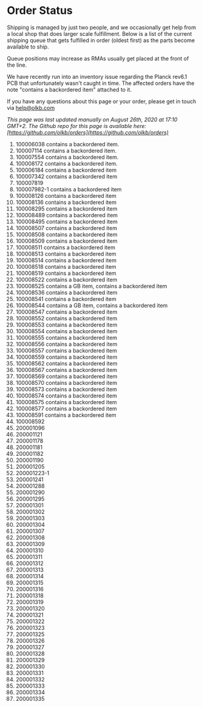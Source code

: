 # Order Status

Shipping is managed by just two people, and we occasionally get help from a local shop that does larger scale fulfillment. Below is a list of the current shipping queue that gets fulfilled in order (oldest first) as the parts become available to ship.

Queue positions may increase as RMAs usually get placed at the front of the line.

We have recently run into an inventory issue regarding the Planck rev6.1 PCB that unfortunately wasn't caught in time. The affected orders have the note "contains a backordered item" attached to it.

If you have any questions about this page or your order, please get in touch via help@olkb.com

*This page was last updated manually on August 26th, 2020 at 17:10 GMT+2. The Github repo for this page is available here: [https://github.com/olkb/orders](https://github.com/olkb/orders)*

 1. 100006038 contains a backordered item.
 2. 100007114 contains a backordered item.
 3. 100007554 contains a backordered item.
 4. 100008172 contains a backordered item.
 5. 100006184 contains a backordered item
 6. 100007342 contains a backordered item
 7. 100007819
 8. 100007982-1 contains a backordered item
 9. 100008126 contains a backordered item
 10. 100008136 contains a backordered item
 11. 100008295 contains a backordered item 
 12. 100008489 contains a backordered item 
 13. 100008495 contains a backordered item 
 14. 100008507 contains a backordered item 
 15. 100008508 contains a backordered item
 16. 100008509 contains a backordered item
 17. 100008511 contains a backordered item
 18. 100008513 contains a backordered item
 19. 100008514 contains a backordered item
 20. 100008518 contains a backordered item
 21. 100008519 contains a backordered item
 22. 100008522 contains a backordered item
 23. 100008525 contains a GB item, contains a backordered item
 24. 100008536 contains a backordered item
 25. 100008541 contains a backordered item
 26. 100008544 contains a GB item, contains a backordered item
 27. 100008547 contains a backordered item
 28. 100008552 contains a backordered item
 29. 100008553 contains a backordered item
 30. 100008554 contains a backordered item
 31. 100008555 contains a backordered item
 32. 100008556 contains a backordered item
 33. 100008557 contains a backordered item
 34. 100008559 contains a backordered item
 35. 100008562 contains a backordered item
 36. 100008567 contains a backordered item
 37. 100008569 contains a backordered item
 38. 100008570 contains a backordered item
 39. 100008573 contains a backordered item
 40. 100008574 contains a backordered item
 41. 100008575 contains a backordered item
 42. 100008577 contains a backordered item
 43. 100008591 contains a backordered item
 44. 100008592
 45. 200001096
 46. 200001121
 47. 200001178
 48. 200001181
 49. 200001182
 50. 200001190
 51. 200001205
 52. 200001223-1
 53. 200001241
 54. 200001288
 55. 200001290
 56. 200001295
 57. 200001301
 58. 200001302
 59. 200001303
 60. 200001304
 61. 200001307
 62. 200001308
 63. 200001309
 64. 200001310
 65. 200001311
 66. 200001312
 67. 200001313
 68. 200001314
 69. 200001315
 70. 200001316
 71. 200001318
 72. 200001319
 73. 200001320
 74. 200001321
 75. 200001322
 76. 200001323
 77. 200001325
 78. 200001326
 79. 200001327
 80. 200001328
 81. 200001329
 82. 200001330
 83. 200001331
 84. 200001332
 85. 200001333
 86. 200001334
 87. 200001335
